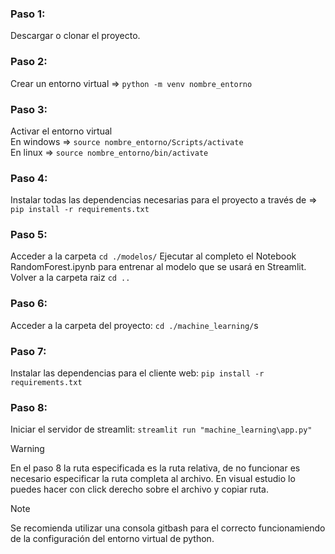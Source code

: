 ### Paso 1:
Descargar o clonar el proyecto.

### Paso 2:
Crear un entorno virtual => `python -m venv nombre_entorno`

### Paso 3:
Activar el entorno virtual <br>
En windows => `source nombre_entorno/Scripts/activate` <br>
En linux => `source nombre_entorno/bin/activate`

### Paso 4:
Instalar todas las dependencias necesarias para el proyecto a través de => `pip install -r requirements.txt`

### Paso 5:
Acceder a la carpeta `cd ./modelos/`
Ejecutar al completo el Notebook RandomForest.ipynb para entrenar al modelo que se usará en Streamlit.
Volver a la carpeta raiz `cd ..`

### Paso 6:
Acceder a la carpeta del proyecto: `cd ./machine_learning/`s

### Paso 7:
Instalar las dependencias para el cliente web: `pip install -r requirements.txt`

### Paso 8:
Iniciar el servidor de streamlit:  `streamlit run "machine_learning\app.py"`

> [!WARNING]  
> En el paso 8 la ruta especificada es la ruta relativa, de no funcionar es necesario especificar la ruta completa al archivo.
> En visual estudio lo puedes hacer con click derecho sobre el archivo y copiar ruta.

> [!NOTE]  
> Se recomienda utilizar una consola gitbash para el correcto funcionamiendo de la configuración del entorno virtual de python.
> 

